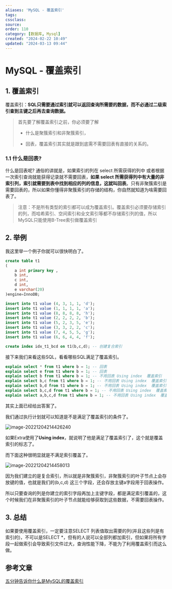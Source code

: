 ```yaml
---
aliases: 'MySQL - 覆盖索引'
tags: 
cssclass:
source:
order: 110
category: [数据库, Mysql]
created: "2024-02-22 10:49"
updated: "2024-03-13 09:44"
---
```


# MySQL - 覆盖索引

## 1. 覆盖索引

覆盖索引：**SQL只需要通过索引就可以返回查询所需要的数据，而不必通过二级索引查到主键之后再去查询数据。**

> 首先要了解覆盖索引之前，你必须要了解
>
> - 什么是聚簇索引和非聚簇索引，
>
> - 回表，覆盖索引其实就是跟到底需不需要回表有直接的关系的。

### 1.1 什么是回表?

什么是回表呢? 通俗的讲就是，如果索引的列在 select 所需获得的列中 或者根据一次索引查询就能获得记录就不需要回表，**如果 select 所需获得列中有大量的非索引列，索引就需要到表中找到相应的列的信息，这就叫回表**。只有非聚簇索引是需要回表的，所以如果你懂得非聚簇索引的存储的结构，你自然就知道为啥需要回表了。

> 注意：不是所有类型的索引都可以成为覆盖索引。覆盖索引必须要存储索引的列，而哈希索引、空间索引和全文索引等都不存储索引列的值，所以MySQL只能使用B-Tree索引做覆盖索引

## 2. 举例

我这里举一个例子你就可以很快明白了。

```sql
create table t1
(
    a int primary key ,
    b int,
    c int,
    d int,
    e varchar(20)
)engine=InnoDB;

insert into t1 value (4, 3, 1, 1, 'd');
insert into t1 value (1, 1, 1, 1, 'a');
insert into t1 value (8, 8, 8, 8, 'h');
insert into t1 value (2, 2, 2, 2, 'b');
insert into t1 value (5, 2, 3, 5, 'e');
insert into t1 value (3, 3, 2, 2, 'c');
insert into t1 value (7, 4, 5, 5, 'g');
insert into t1 value (6, 6, 4, 4, 'f');

create index idx_t1_bcd on t1(b,c,d); -- 创建复合索引
```

接下来我们来看这些SQL，看看哪些SQL满足了覆盖索引。

```sql
explain select * from t1 where b = 1; -- 回表
explain select e from t1 where b = 1; -- 回表
explain select b from t1 where b = 1; -- 不用回表 Using index  覆盖索引
explain select b,c from t1 where b = 1; -- 不用回表 Using index  覆盖索引
explain select b,d from t1 where b = 1; -- 不用回表 Using index  覆盖索引
explain select b,c,d from t1 where b = 1; -- 不用回表 Using index  覆盖索引
explain select a,b,c,d from t1 where b = 1; -- 不用回表 Using index  覆盖索引

```

其实上面已经给出答案了。

我们通过执行计划就可以知道是不是满足了覆盖索引的条件了。

![image-20221204214426240](https://cdn.jsdelivr.net/gh/MrJackC/PicGoImages/other/202403130944120.png)

如果Extra使用了**Using index**，就说明了他是满足了覆盖索引了，这个就是覆盖索引的标志了。

而下面这种很明显就是不满足索引覆盖了。

![image-20221204214458013](https://cdn.jsdelivr.net/gh/MrJackC/PicGoImages/other/202403130944182.png)

因为我们建立的是复合索引，所以就是非聚簇索引，非聚簇索引的叶子节点上会存放键的值，也就是我们的(b,c,d) 这三个字段，还会存放主键a字段用于回表操作。

所以只要查询的列是你建立的索引字段再加上主键字段，都是满足索引覆盖的，这个时候我们在非聚簇索引的叶子节点就能给够获取到这些数据，不需要回表操作。

## 3. 总结

如果要使用覆盖索引，一定要注意SELECT 列表值取出需要的列(并且这些列是有索引的)，不可以是SELECT *，但有的人说可以全部列都加索引，但如果将所有字段一起做索引会导致索引文件过大，查询性能下降，不能为了利用覆盖索引而这么做。

## 参考文章

[五分钟告诉你什么是MySQL的覆盖索引](https://blog.csdn.net/cckevincyh/article/details/119655516)